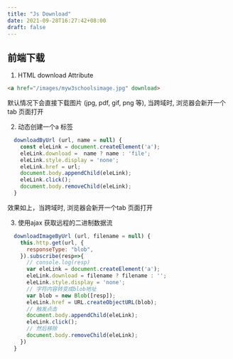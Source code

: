 ```yaml
---
title: "Js Download"
date: 2021-09-28T16:27:42+08:00
draft: false
---
```



## 前端下载

1. HTML <a> download Attribute

```html
<a href="/images/myw3schoolsimage.jpg" download>
```

默认情况下会直接下载图片 (jpg, pdf, gif, png 等), 当跨域时, 浏览器会新开一个tab 页面打开

2. 动态创建一个a 标签

```js
  downloadByUrl (url, name = null) {
    const eleLink = document.createElement('a');
    eleLink.download =  name ? name : 'file';
    eleLink.style.display = 'none';
    eleLink.href = url;
    document.body.appendChild(eleLink);
    eleLink.click();
    document.body.removeChild(eleLink);
  }
```

效果如上，当跨域时, 浏览器会新开一个tab 页面打开

3. 使用ajax 获取远程的二进制数据流

```js
  downloadImageByUrl (url, filename = null) {
    this.http.get(url, {
      responseType: "blob",
    }).subscribe(resp=>{
      // console.log(resp)
      var eleLink = document.createElement('a');
      eleLink.download = filename ? filename : '';
      eleLink.style.display = 'none';
      // 字符内容转变成blob地址
      var blob = new Blob([resp]);
      eleLink.href = URL.createObjectURL(blob);
      // 触发点击
      document.body.appendChild(eleLink);
      eleLink.click();
      // 然后移除
      document.body.removeChild(eleLink);
    })
  }
```